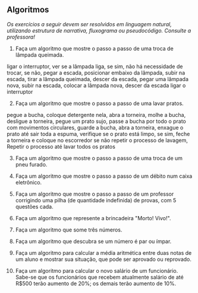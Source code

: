 ## Algoritmos

_Os exercícios a seguir devem ser resolvidos em linguagem natural, utilizando estrutura de narrativa, fluxograma ou pseudocódigo. Consulte a professora!_

1. Faça um algoritmo que mostre o passo a passo de uma troca de lâmpada queimada.

ligar o interruptor, 
ver se a lâmpada liga, 
se sim, não há necessidade de trocar, 
se não, pegar a escada, 
posicionar embaixo da lâmpada, 
subir na escada, 
tirar a lâmpada queimada, 
descer da escada, 
pegar uma lâmpada nova, 
subir na escada, 
colocar a lâmpada nova, 
descer da escada
ligar o interruptor


2. Faça um algoritmo que mostre o passo a passo de uma lavar pratos.

pegue a bucha,
coloque detergente nela,
abra a torneira,
molhe a bucha,
desligue a torneira,
pegue um prato sujo,
passe a bucha por todo o prato com movimentos circulares,
guarde a bucha, 
abra a torneira,
enxague o prato até sair toda a espuma,
verifique se o prato está limpo, se sim, feche a torneira e coloque no escorredor
se não repetir o processo de lavagem,
Repetir o processo até lavar todos os pratos


3. Faça um algoritmo que mostre o passo a passo de uma troca de um pneu furado.

4. Faça um algoritmo que mostre o passo a passo de um débito num caixa eletrônico.

5. Faça um algoritmo que mostre o passo a passo de um professor corrigindo uma pilha (de quantidade indefinida) de provas, com 5 questões cada.

6. Faça um algoritmo que represente a brincadeira "Morto! Vivo!".

7. Faça um algoritmo que some três números.

8. Faça um algoritmo que descubra se um número é par ou ímpar.

9. Faça um algoritmo para calcular a média aritmética entre duas notas de um aluno e mostrar sua situação, que pode ser aprovado ou reprovado.

10. Faça um algoritmo para calcular o novo salário de um funcionário. Sabe-se que os funcionários que recebem atualmente salário de até R$500 terão aumento de 20%; os demais terão aumento de 10%.
